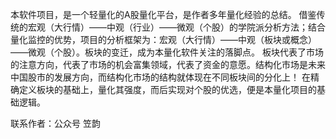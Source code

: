 本软件项目，是一个轻量化的A股量化平台，是作者多年量化经验的总结。
借鉴传统的宏观（大行情）——中观（行业）——微观（个股）的学院派分析方法；结合量化监控的优势，项目的分析框架为：宏观（大行情）——中观（板块或概念）——微观（个股）。板块的变迁，成为本量化软件关注的落脚点。
板块代表了市场的注意方向，代表了市场的机会富集领域，代表了资金的意愿。结构化市场是未来中国股市的发展方向，而结构化市场的结构就体现在不同板块间的分化上！
在精确定义板块的基础上，量化其强度，而后实现对个股的优选，便是本量化项目的基础逻辑。

联系作者：公众号 笠韵

